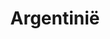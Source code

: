 ---
title: "Argentinië"
introtext: "Argentinië is het grootste Spaanstalige land ter wereld en ligt in Zuid Amerika. Het land staat bekend om de tango, wat zijn oorsprong hier vindt. Omdat Argentinië zo groot is zijn er ook veel verschillen in klimaat en landschap. Zo heb je het adembenemende Andes gebergte in het westen, maar ook een lange kustlijn in het oosten. De woestijnen, gigantische ijsvelden en de dorre steppen in Patagonië zorgen voor een onwaarschijnlijke veelzijdigheid. En wat te denken van de westerse metropool Buenos Aires, waar op elke hoek van de straat de tango gedanst wordt. Kortom, voor de avontuurlijke backpacker is dit the place to be!"
introimage: "https://lh3.googleusercontent.com/0y5UVCUApHMWDiZjy-WjKomMq_tlJA6Fi1-3zem-mw1xJuzpmIt6ERL9--fxVjEDcyKWQ8G3pPbgeqt8v04FpXINwJ2Ly5JvmWK2mJTwMMeAY7PUB8z3HjuDFUZur-bpEfzldXVSfg=w800"
surface: "2.780.000"
inhabitants: "40.100.000"
rate: "47,62"
valuta: "peso"
bigmac_index: ""
images: ""
---